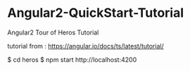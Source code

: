 # Angular2-QuickStart-Tutorial

Angular2 Tour of Heros Tutorial

tutorial from : https://angular.io/docs/ts/latest/tutorial/

$ cd heros
$ npm start
http://localhost:4200
